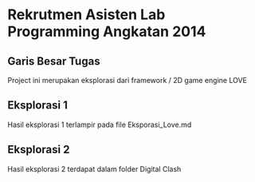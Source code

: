 # Rekrutmen Asisten Lab Programming Angkatan 2014

## Garis Besar Tugas
Project ini merupakan eksplorasi dari framework / 2D game engine LOVE

## Eksplorasi 1
Hasil eksplorasi 1 terlampir pada file Eksporasi_Love.md

## Eksplorasi 2
Hasil eksplorasi 2 terdapat dalam folder Digital Clash
